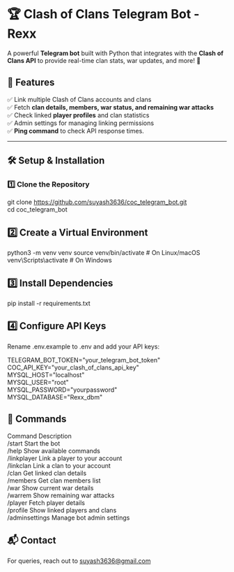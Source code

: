 # 
# 🏆 Clash of Clans Telegram Bot - Rexx  

A powerful **Telegram bot** built with Python that integrates with the **Clash of Clans API** to provide real-time clan stats, war updates, and more! 🚀  

## 📌 Features  
✅ Link multiple Clash of Clans accounts and clans  
✅ Fetch **clan details, members, war status, and remaining war attacks**  
✅ Check linked **player profiles** and clan statistics  
✅ Admin settings for managing linking permissions  
✅ **Ping command** to check API response times.

---

## 🛠️ Setup & Installation  

### **1️⃣ Clone the Repository**  
 
git clone https://github.com/suyash3636/coc_telegram_bot.git</br>
cd coc_telegram_bot


## 2️⃣ Create a Virtual Environment
 
python3 -m venv venv
source venv/bin/activate  # On Linux/macOS </br>
venv\Scripts\activate      # On Windows

## 3️⃣ Install Dependencies

pip install -r requirements.txt</br>

## 4️⃣ Configure API Keys
Rename .env.example to .env and add your API keys:</br>
 
TELEGRAM_BOT_TOKEN="your_telegram_bot_token"</br>
COC_API_KEY="your_clash_of_clans_api_key"</br>
MYSQL_HOST="localhost"</br>
MYSQL_USER="root"</br>
MYSQL_PASSWORD="yourpassword"</br>
MYSQL_DATABASE="Rexx_dbm"</br>


## 📜 Commands
Command	Description</br>
/start	Start the bot</br>
/help	Show available commands</br>
/linkplayer	Link a player to your account</br>
/linkclan	Link a clan to your account</br>
/clan	Get linked clan details</br>
/members	Get clan members list</br>
/war	Show current war details</br>
/warrem	Show remaining war attacks</br>
/player	Fetch player details</br>
/profile	Show linked players and clans</br>
/adminsettings	Manage bot admin settings</br>

## 📬 Contact

For queries, reach out to suyash3636@gmail.com </br>